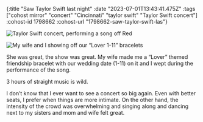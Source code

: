 {:title "Saw Taylor Swift last night"
 :date "2023-07-01T13:43:41.475Z"
 :tags ["cohost mirror" "concert" "Cincinnati" "taylor swift" "Taylor Swift concert"]
 :cohost-id 1798662
 :cohost-url "1798662-saw-taylor-swift-las"}

![Taylor Swift concert, performing a song off Red](/img/cohost-mirror/1798662-saw-taylor-swift-las/IMG_5560.jpeg)

![My wife and I showing off our “Lover 1-11” bracelets](/img/cohost-mirror/1798662-saw-taylor-swift-las/IMG_5558.jpeg)

She was great, the show was great. My wife made me a “Lover” themed friendship bracelet with our wedding date (1-11) on it and I wept during the performance of the song.

3 hours of straight music is wild.

I don’t know that I ever want to see a concert so big again. Even with better seats, I prefer when things are more intimate. On the other hand, the intensity of the crowd was overwhelming and singing along and dancing next to my sisters and mom and wife felt great.